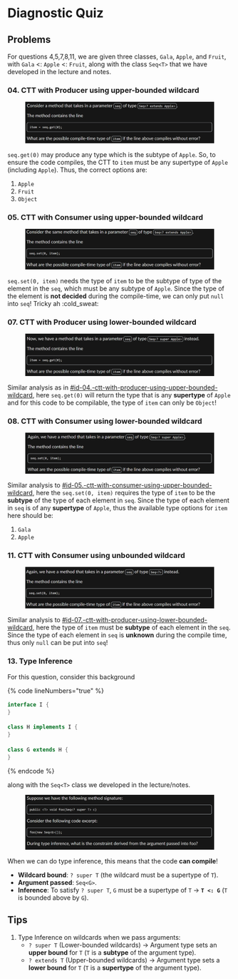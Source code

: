 # Diagnostic Quiz

## Problems

For questions 4,5,7,8,11, we are given three classes, `Gala`,  `Apple`, and `Fruit`, with `Gala` <: `Apple` <: `Fruit`, along with the class `Seq<T>` that we have developed in the lecture and notes.

### 04. CTT with Producer using upper-bounded wildcard

<figure><img src="../../../.gitbook/assets/lec06-quiz-04.png" alt=""><figcaption></figcaption></figure>

`seq.get(0)` may produce any type which is the subtype of `Apple`. So, to ensure the code compiles, the CTT to `item` must be any supertype of `Apple` (including `Apple`). Thus, the correct options are:

1. `Apple`
2. `Fruit`
3. `Object`

### 05. CTT with Consumer using upper-bounded wildcard

<figure><img src="../../../.gitbook/assets/lec06-quiz-05.png" alt=""><figcaption></figcaption></figure>

`seq.set(0, item)` needs the type of `item` to be the subtype of type of the element in the `seq`, which must be any subtype of `Apple`. Since the type of the element is **not decided** during the compile-time, we can only put `null` into `seq`! Tricky ah :cold\_sweat:

### 07. CTT with Producer using lower-bounded wildcard

<figure><img src="../../../.gitbook/assets/lec06-quiz-07.png" alt=""><figcaption></figcaption></figure>

Similar analysis as in [#id-04.-ctt-with-producer-using-upper-bounded-wildcard](diagnostic-quiz.md#id-04.-ctt-with-producer-using-upper-bounded-wildcard "mention"), here `seq.get(0)` will return the type that is any **supertype** of `Apple` and for this code to be compilable, the type of `item` can only be `Object`!

### 08. CTT with Consumer using lower-bounded wildcard

<figure><img src="../../../.gitbook/assets/lec06-quiz-08.png" alt=""><figcaption></figcaption></figure>

Similar analysis to [#id-05.-ctt-with-consumer-using-upper-bounded-wildcard](diagnostic-quiz.md#id-05.-ctt-with-consumer-using-upper-bounded-wildcard "mention"), here the `seq.set(0, item)` requires the type of `item` to be the **subtype** of the type of each element in `seq`. Since the type of each element in `seq` is of any **supertype** of `Apple`, thus the available type options for `item` here should be:

1. `Gala`
2. `Apple`

### 11. CTT with Consumer using unbounded wildcard

<figure><img src="../../../.gitbook/assets/lec06-quiz-11.png" alt=""><figcaption></figcaption></figure>

Similar analysis to [#id-07.-ctt-with-producer-using-lower-bounded-wildcard](diagnostic-quiz.md#id-07.-ctt-with-producer-using-lower-bounded-wildcard "mention"), here the type of `item` must be **subtype** of each element in the `seq`. Since the type of each element in `seq` is **unknown** during the compile time, thus only `null` can be put into `seq`!

### 13. Type Inference

For this question, consider this background

{% code lineNumbers="true" %}
```java
interface I {
}

class H implements I {
}

class G extends H {
}
```
{% endcode %}

along with the `Seq<T>` class we developed in the lecture/notes.

<figure><img src="../../../.gitbook/assets/lec06-quiz-13.png" alt=""><figcaption></figcaption></figure>

When we can do type inference, this means that the code **can compile**!

* **Wildcard bound**: `? super T` (the wildcard must be a supertype of `T`).
* **Argument passed**: `Seq<G>`.
* **Inference**: To satisfy `? super T`, `G` must be a supertype of `T` → **`T <: G`** (`T` is bounded above by `G`).

## Tips

1. Type Inference on wildcards when we pass arguments:
   * `? super T` (Lower-bounded wildcards) → Argument type sets an **upper bound** for `T` (`T` is a **subtype** of the argument type).
   * `? extends T` (Upper-bounded wildcards) → Argument type sets a **lower bound** for `T` (`T` is a **supertype** of the argument type).
